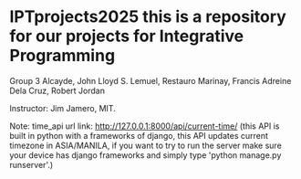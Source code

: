 # IPTprojects2025 this is a repository for our projects for Integrative Programming
Group 3
Alcayde, John Lloyd S.
Lemuel, Restauro
Marinay, Francis Adreine
Dela Cruz, Robert Jordan

Instructor: Jim Jamero, MIT.

Note: time_api url link: http://127.0.0.1:8000/api/current-time/
(this API is built in python with a frameworks of django, this API updates current timezone in ASIA/MANILA,
if you want to try to run the server make sure your device has django frameworks and simply type
'python manage.py runserver'.)
